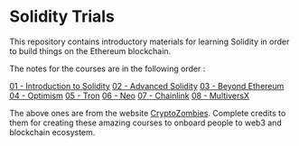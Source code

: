 # Solidity Trials

This repository contains introductory materials for learning Solidity 
in order to build things on the Ethereum blockchain.

The notes for the courses are in the following order :

[01 - Introduction to Solidity](./notes/01-intro.md)
[02 - Advanced Solidity](./notes/02-advSolidity.md)
[03 - Beyond Ethereum](./notes/03-beyondETH.md)
[04 - Optimism](./notes/04-opt.md)
[05 - Tron](./notes/05-tron.md)
[06 - Neo](./notes/06-neo.md)
[07 - Chainlink](./notes/07-chainLink.md)
[08 - MultiversX](./notes/08-multi.md)

The above ones are from the website [CryptoZombies](https://cryptozombies.io).
Complete credits to them for creating these amazing courses to onboard 
people to web3 and blockchain ecosystem.
